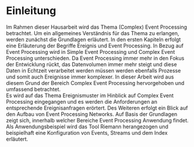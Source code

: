 # Einleitung
Im Rahmen dieser Hausarbeit wird das Thema (Complex) Event Processing betrachtet. 
Um ein allgemeines Verständnis für das Thema zu erlangen, werden zunächst die Grundlagen erläutert. In den ersten Kapiteln erfolgt eine Erläuterung der Begriffe Ereignis und Event Processing.
In Bezug auf Event Processing wird in Simple Event Processing und Complex Event Processing unterschieden. Da Event Processing immer mehr in den Fokus der Entwicklung rückt, das Datenvolumen immer mehr steigt und diese Daten in Echtzeit verarbeitet werden müssen werden ebenfalls Prozesse und somit auch Ereignisse immer komplexer. In dieser Arbeit wird aus diesem Grund der Bereich Complex Event Processing hervorgehoben und umfassend betrachtet.   
Es wird auf das Thema Ereignismuster im Hinblick auf Complex Event Processing eingegangen und es werden die Anforderungen an entsprechende Ereignisanfragen erörtert. Des Weiteren erfolgt ein Blick auf den Aufbau von Event Processing Networks. 
Auf Basis der Grundlagen zeigt sich, innerhalb welcher Bereiche Event Processing Anwendung findet. Als Anwendungsbeispiel wird das Tool Riemann herangezogen und beispielhaft eine Konfiguration von Events, Streams und dem Index erläutert.

